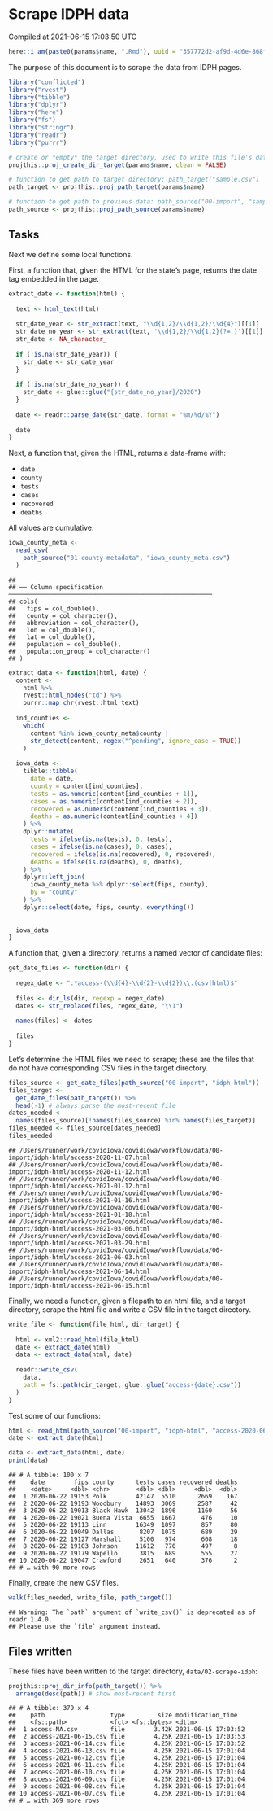 Scrape IDPH data
================
Compiled at 2021-06-15 17:03:50 UTC

``` r
here::i_am(paste0(params$name, ".Rmd"), uuid = "357772d2-af9d-4d6e-868f-3dc08773181c")
```

The purpose of this document is to scrape the data from IDPH pages.

``` r
library("conflicted")
library("rvest")
library("tibble")
library("dplyr")
library("here")
library("fs")
library("stringr")
library("readr")
library("purrr")
```

``` r
# create or *empty* the target directory, used to write this file's data: 
projthis::proj_create_dir_target(params$name, clean = FALSE)

# function to get path to target directory: path_target("sample.csv")
path_target <- projthis::proj_path_target(params$name)

# function to get path to previous data: path_source("00-import", "sample.csv")
path_source <- projthis::proj_path_source(params$name)
```

## Tasks

Next we define some local functions.

First, a function that, given the HTML for the state’s page, returns the
date tag embedded in the page.

``` r
extract_date <- function(html) {
  
  text <- html_text(html)
  
  str_date_year <- str_extract(text, "\\d{1,2}/\\d{1,2}/\\d{4}")[[1]]
  str_date_no_year <- str_extract(text, '\\d{1,2}/\\d{1,2}(?= )')[[1]]
  str_date <- NA_character_
  
  if (!is.na(str_date_year)) {
    str_date <- str_date_year
  }
  
  if (!is.na(str_date_no_year)) {
    str_date <- glue::glue("{str_date_no_year}/2020")
  }
  
  date <- readr::parse_date(str_date, format = "%m/%d/%Y")
  
  date
}
```

Next, a function that, given the HTML, returns a data-frame with:

  - `date`
  - `county`
  - `tests`
  - `cases`
  - `recovered`
  - `deaths`

All values are cumulative.

``` r
iowa_county_meta <- 
  read_csv(
    path_source("01-county-metadata", "iowa_county_meta.csv")
  )
```

    ## 
    ## ── Column specification ────────────────────────────────────────────────────────
    ## cols(
    ##   fips = col_double(),
    ##   county = col_character(),
    ##   abbreviation = col_character(),
    ##   lon = col_double(),
    ##   lat = col_double(),
    ##   population = col_double(),
    ##   population_group = col_character()
    ## )

``` r
extract_data <- function(html, date) {
  content <-
    html %>%
    rvest::html_nodes("td") %>%
    purrr::map_chr(rvest::html_text)
  
  ind_counties <- 
    which(
      content %in% iowa_county_meta$county |
      str_detect(content, regex("^pending", ignore_case = TRUE))  
    )
  
  iowa_data <- 
    tibble::tibble(
      date = date,
      county = content[ind_counties],
      tests = as.numeric(content[ind_counties + 1]),
      cases = as.numeric(content[ind_counties + 2]),
      recovered = as.numeric(content[ind_counties + 3]),
      deaths = as.numeric(content[ind_counties + 4])
    ) %>%
    dplyr::mutate(
      tests = ifelse(is.na(tests), 0, tests),
      cases = ifelse(is.na(cases), 0, cases),
      recovered = ifelse(is.na(recovered), 0, recovered),
      deaths = ifelse(is.na(deaths), 0, deaths),
    ) %>% 
    dplyr::left_join(
      iowa_county_meta %>% dplyr::select(fips, county),
      by = "county"
    ) %>%
    dplyr::select(date, fips, county, everything())
    
  
  iowa_data
}
```

A function that, given a directory, returns a named vector of candidate
files:

``` r
get_date_files <- function(dir) {
  
  regex_date <- ".*access-(\\d{4}-\\d{2}-\\d{2})\\.(csv|html)$"
  
  files <- dir_ls(dir, regexp = regex_date)
  dates <- str_replace(files, regex_date, "\\1")
  
  names(files) <- dates
  
  files
} 
```

Let’s determine the HTML files we need to scrape; these are the files
that do not have corresponding CSV files in the target directory.

``` r
files_source <- get_date_files(path_source("00-import", "idph-html"))
files_target <- 
  get_date_files(path_target()) %>%
  head(-1) # always parse the most-recent file
dates_needed <- 
  names(files_source)[!names(files_source) %in% names(files_target)]
files_needed <- files_source[dates_needed]
files_needed
```

    ## /Users/runner/work/covidIowa/covidIowa/workflow/data/00-import/idph-html/access-2020-11-07.html
    ## /Users/runner/work/covidIowa/covidIowa/workflow/data/00-import/idph-html/access-2020-11-12.html
    ## /Users/runner/work/covidIowa/covidIowa/workflow/data/00-import/idph-html/access-2021-01-12.html
    ## /Users/runner/work/covidIowa/covidIowa/workflow/data/00-import/idph-html/access-2021-01-16.html
    ## /Users/runner/work/covidIowa/covidIowa/workflow/data/00-import/idph-html/access-2021-01-18.html
    ## /Users/runner/work/covidIowa/covidIowa/workflow/data/00-import/idph-html/access-2021-03-06.html
    ## /Users/runner/work/covidIowa/covidIowa/workflow/data/00-import/idph-html/access-2021-03-29.html
    ## /Users/runner/work/covidIowa/covidIowa/workflow/data/00-import/idph-html/access-2021-06-03.html
    ## /Users/runner/work/covidIowa/covidIowa/workflow/data/00-import/idph-html/access-2021-06-14.html
    ## /Users/runner/work/covidIowa/covidIowa/workflow/data/00-import/idph-html/access-2021-06-15.html

Finally, we need a function, given a filepath to an html file, and a
target directory, scrape the html file and write a CSV file in the
target directory.

``` r
write_file <- function(file_html, dir_target) {
  
  html <- xml2::read_html(file_html)
  date <- extract_date(html)
  data <- extract_data(html, date)
  
  readr::write_csv(
    data, 
    path = fs::path(dir_target, glue::glue("access-{date}.csv"))
  )
}
```

Test some of our functions:

``` r
html <- read_html(path_source("00-import", "idph-html", "access-2020-06-22.html"))
date <- extract_date(html)
```

``` r
data <- extract_data(html, date)
print(data)
```

    ## # A tibble: 100 x 7
    ##    date        fips county      tests cases recovered deaths
    ##    <date>     <dbl> <chr>       <dbl> <dbl>     <dbl>  <dbl>
    ##  1 2020-06-22 19153 Polk        42147  5510      2669    167
    ##  2 2020-06-22 19193 Woodbury    14893  3069      2587     42
    ##  3 2020-06-22 19013 Black Hawk  13042  1896      1160     56
    ##  4 2020-06-22 19021 Buena Vista  6655  1667       476     10
    ##  5 2020-06-22 19113 Linn        16349  1097       857     80
    ##  6 2020-06-22 19049 Dallas       8207  1075       689     29
    ##  7 2020-06-22 19127 Marshall     5100   974       608     18
    ##  8 2020-06-22 19103 Johnson     11612   770       497      8
    ##  9 2020-06-22 19179 Wapello      3815   689       555     27
    ## 10 2020-06-22 19047 Crawford     2651   640       376      2
    ## # … with 90 more rows

Finally, create the new CSV files.

``` r
walk(files_needed, write_file, path_target())
```

    ## Warning: The `path` argument of `write_csv()` is deprecated as of readr 1.4.0.
    ## Please use the `file` argument instead.

## Files written

These files have been written to the target directory,
`data/02-scrape-idph`:

``` r
projthis::proj_dir_info(path_target()) %>% 
  arrange(desc(path)) # show most-recent first
```

    ## # A tibble: 379 x 4
    ##    path                  type         size modification_time  
    ##    <fs::path>            <fct> <fs::bytes> <dttm>             
    ##  1 access-NA.csv         file        3.42K 2021-06-15 17:03:52
    ##  2 access-2021-06-15.csv file        4.25K 2021-06-15 17:03:53
    ##  3 access-2021-06-14.csv file        4.25K 2021-06-15 17:03:52
    ##  4 access-2021-06-13.csv file        4.25K 2021-06-15 17:01:04
    ##  5 access-2021-06-12.csv file        4.25K 2021-06-15 17:01:04
    ##  6 access-2021-06-11.csv file        4.25K 2021-06-15 17:01:04
    ##  7 access-2021-06-10.csv file        4.25K 2021-06-15 17:01:04
    ##  8 access-2021-06-09.csv file        4.25K 2021-06-15 17:01:04
    ##  9 access-2021-06-08.csv file        4.25K 2021-06-15 17:01:04
    ## 10 access-2021-06-07.csv file        4.25K 2021-06-15 17:01:04
    ## # … with 369 more rows
